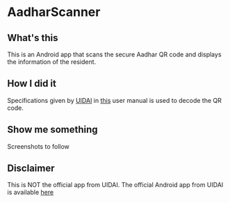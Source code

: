 # AadharScanner
## What's this
This is an Android app that scans the secure Aadhar QR code and displays the information of the resident.

## How I did it
Specifications given by [UIDAI](https://uidai.gov.in/) in [this](https://uidai.gov.in/images/resource/User_manulal_QR_Code_15032019.pdf) user manual is used to decode the QR code.

## Show me something
Screenshots to follow

## Disclaimer
This is NOT the official app from UIDAI. The official Android app from UIDAI is available [here](https://uidai.gov.in/hi/ecosystem-hi/authentication-devices-documents-hi/qr-code-reader-hi.html)
